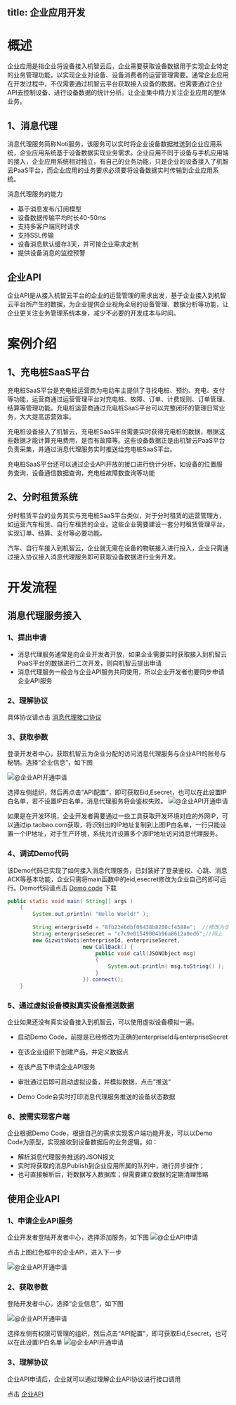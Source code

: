 
title: 企业应用开发
---

# 概述

企业应用是指企业将设备接入机智云后，企业需要获取设备数据用于实现企业特定的业务管理功能，以实现企业对设备、设备消费者的运营管理需要。通常企业应用在开发过程中，不仅需要通过机智云平台获取接入设备的数据，也需要通过企业API去控制设备、进行设备数据的统计分析。让企业集中精力关注企业应用的整体业务。


## 1、消息代理
消息代理服务简称Noti服务，该服务可以实时将企业设备数据推送到企业应用系统，企业应用系统基于设备数据实现业务需求。企业应用不同于设备与手机应用端的接入，企业应用系统相对独立，有自己的业务功能，只是企业的设备接入了机智云PaaS平台，而企业应用的业务要求必须要将设备数据实时传输到企业应用系统。

消息代理服务的能力
-  基于消息发布/订阅模型
-  设备数据传输平均时长40-50ms
-  支持多客户端同时请求
-  支持SSL传输
-  设备消息默认缓存3天，并可按企业需求定制
-  提供设备消息的监控预警


## 企业API
企业API是从接入机智云平台的企业的运营管理的需求出发，基于企业接入到机智云平台所产生的数据，为企业提供企业视角全局的设备管理、数据分析等功能，让企业更关注业务管理系统本身，减少不必要的开发成本与时间。

# 案例介绍
## 1、充电桩SaaS平台
充电桩SaaS平台是充电桩运营商为电动车主提供了寻找电桩、预约、充电、支付等功能，运营商通过运营管理平台对充电桩、故障、订单、计费规则、订单管理、结算等管理功能。充电桩运营商通过充电桩SaaS平台可以完整闭环的管理日常业务，大大提高运营效率。
 
 充电桩设备接入了机智云，充电桩SaaS平台需要实时获得充电桩的数据，根据这些数据才能计算充电费用，是否有故障等。这些设备数据正是由机智云PaaS平台负责采集，并通过消息代理服务实时推送给充电桩SaaS平台。
 
 充电桩SaaS平台还可以通过企业API开放的接口进行统计分析，如设备的位置服务查询，设备通信数据查询，充电桩故障数查询等功能

## 2、分时租赁系统
分时租赁平台的业务其实与充电桩SaaS平台类似，对于分时租赁的运营管理方，如运营汽车租赁、自行车租赁的企业。这些企业需要建设一套分时租赁管理平台，实现订单、结算、支付等必要功能。

汽车、自行车接入到机智云，企业就无需在设备的物联接入进行投入，企业只需通过接入协议接入消息代理服务即可获取设备数据进行业务开发。


# 开发流程
## 消息代理服务接入

### 1、提出申请
 - 消息代理服务通常是向企业开发者开放，如果企业需要实时获取接入到机智云PaaS平台的数据进行二次开发，则向机智云提出申请
 - 消息代理服务一般会与企业API服务共同使用，所以企业开发者也要同步申请企业API服务

### 2、理解协议
具体协议请点击 [消息代理接口协议](./noti1.0.html)
### 3、获取参数
登录开发者中心，获取机智云为企业分配的访问消息代理服务与企业API的账号与秘钥。选择“企业信息”，如下图

![@企业API开通申请](/assets/zh-cn/cloud/ent_info01.png)

选择左侧组织，然后再点击“API配置”，即可获取Eid,Esecret，也可以在此设置IP白名单，若不设置IP白名单，消息代理服务将会鉴权失败。
![@企业API开通申请](/assets/zh-cn/cloud/ent_info02.png)

如果是在开发环境，企业开发者需要通过一些工具获取开发环境对应的外网IP，可以通过ip.taobao.com获取，将识别出的IP地址复制到上图IP白名单，一行只能设置一个IP地址，对于生产环境，系统允许设置多个源IP地址访问消息代理服务。

### 4、调试Demo代码
该Demo代码已实现了如何接入消息代理服务，已封装好了登录鉴权、心跳、消息ACK等基本功能，企业只需将main函数中的eid,esecret修改为企业自己的即可运行。Demo代码请点击 [Demo code](https://github.com/gizwits/noti-java-demo/tree/master) 下载
```java
public static void main( String[] args )
    {
        System.out.println( "Hello World!" );
        
        String enterpriseId = "8fb23e6dbf06438b8200cf4588e";  //修改为您的企业的eid参数
        String enterpriseSecret = "c7c9e01549004b96a8612a0ed6";//同上
        new GizwitsNoti(enterpriseId, enterpriseSecret, 
                        new CallBack() {
                            public void call(JSONObject msg)    
                            {
                                System.out.println( msg.toString() );  
                            }
                        }).connect();
    }

```
### 5、通过虚拟设备模拟真实设备推送数据
企业如果还没有真实设备接入到机智云，可以使用虚拟设备模拟一遍。
- 启动Demo Code，前提是已经修改为正确的enterpriseId与enterpriseSecret

- 在该企业组织下创建产品，并定义数据点

- 在该产品下申请企业API服务

- 审批通过后即可启动虚拟设备，并模拟数据，点击”推送“

- Demo Code会实时打印消息代理服务推送的设备状态数据

### 6、按需实现客户端
企业根据Demo Code，根据自己的需求实现客户端功能开发，可以以Demo Code为原型，实现接收到设备数据后的业务逻辑。如：
- 解析消息代理服务推送的JSON报文
- 实时将获取的消息Publish到企业应用所属的队列中，进行异步操作；
- 也可直接解析后，将数据写入数据库；但需要建立数据的定期清理策略


## 使用企业API
### 1、申请企业API服务
企业开发者登陆开发者中心，选择添加服务，如下图
![@企业API申请](/assets/zh-cn/cloud/add_ent_api.png)

点击上图红色框中的企业API，进入下一步

![@企业API开通申请](/assets/zh-cn/cloud/add_ent_api02.png)

### 2、获取参数
登陆开发者中心，选择“企业信息”，如下图

![@企业API开通申请](/assets/zh-cn/cloud/ent_info01.png)

选择左侧有权限可管理的组织，然后点击“API配置”，即可获取Eid,Esecret，也可以在此设置IP白名单
![@企业API开通申请](/assets/zh-cn/cloud/ent_info02.png)

### 3、理解协议
企业API申请后，企业就可以通过理解企业API协议进行接口调用

点击 [企业API](./enterprise_api.html)
